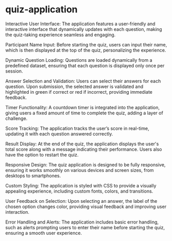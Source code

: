 # quiz-application
Interactive User Interface: The application features a user-friendly and interactive interface that dynamically updates with each question, making the quiz-taking experience seamless and engaging.

Participant Name Input: Before starting the quiz, users can input their name, which is then displayed at the top of the quiz, personalizing the experience.

Dynamic Question Loading: Questions are loaded dynamically from a predefined dataset, ensuring that each question is displayed only once per session.

Answer Selection and Validation: Users can select their answers for each question. Upon submission, the selected answer is validated and highlighted in green if correct or red if incorrect, providing immediate feedback.

Timer Functionality: A countdown timer is integrated into the application, giving users a fixed amount of time to complete the quiz, adding a layer of challenge.

Score Tracking: The application tracks the user’s score in real-time, updating it with each question answered correctly.

Result Display: At the end of the quiz, the application displays the user's total score along with a message indicating their performance. Users also have the option to restart the quiz.

Responsive Design: The quiz application is designed to be fully responsive, ensuring it works smoothly on various devices and screen sizes, from desktops to smartphones.

Custom Styling: The application is styled with CSS to provide a visually appealing experience, including custom fonts, colors, and transitions.

User Feedback on Selection: Upon selecting an answer, the label of the chosen option changes color, providing visual feedback and improving user interaction.

Error Handling and Alerts: The application includes basic error handling, such as alerts prompting users to enter their name before starting the quiz, ensuring a smooth user experience.
